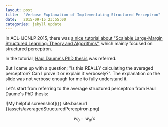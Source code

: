 ```yaml
---
layout: post
title:  "Verbose Explanation of Implementating Structured Perceptron"
date:   2015-09-15 23:55:00
categories: jekyll update
---
```


In ACL-IJCNLP 2015, there was [a nice tutorial about "Scalable Large-Margin Structured Learning: Theory and Algorithms"][tutorial], which mainly focused on structured perceptron.

In the tutorial, [Haul Daume's PhD thesis][PhD thesis] was referred.

But I came up with a question; "Is this REALLY calculating the averaged perceptron? Can I prove it or explain it verbosely?".
The explanation on the slide was not verbose enough for me to fully understand it.

Let's start from referring to the average structured perceptron from Haul Daume's PhD thesis:

![My helpful screenshot]({{ site.baseurl }}assets/averagedStructuredPerceptron.png)


$$ w_0 - w_a / c $$

[tutorial]:      http://acl2015.org/tutorials-t6.html
[PhD thesis]:    http://www.umiacs.umd.edu/~hal/docs/daume06thesis.pdf
